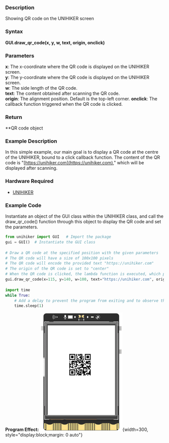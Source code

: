 ### Description
Showing QR code on the UNIHIKER screen
### Syntax
**GUI.draw_qr_code(x, y, w, text, origin, onclick)**
### Parameters
**x**:  The x-coordinate where the QR code is displayed on the UNIHIKER screen.  
**y**:  The y-coordinate where the QR code is displayed on the UNIHIKER screen.  
**w**:  The side length of the QR code.  
**text**:  The content obtained after scanning the QR code.  
**origin**:  The alignment position. Default is the top-left corner. 
**onclick**:  The callback function triggered when the QR code is clicked.  
### Return
**QR code object
### Example Description
In this simple example, our main goal is to display a QR code at the centre of the UNIHIKER, bound to a click callback function. The content of the QR code is "[https://unihiker.com](https://unihiker.com)," which will be displayed after scanning.
### Hardware Required

- [UNIHIKER](https://www.dfrobot.com/product-2691.html)
### Example Code
Instantiate an object of the GUI class within the UNIHIKER class, and call the draw_qr_code() function through this object to display the QR code and set the parameters.
```python
from unihiker import GUI   # Import the package
gui = GUI()  # Instantiate the GUI class

# Draw a QR code at the specified position with the given parameters
# The QR code will have a size of 100x100 pixels
# The QR code will encode the provided text "https://unihiker.com"
# The origin of the QR code is set to "center"
# When the QR code is clicked, the lambda function is executed, which prints "qr clicked" to the console
gui.draw_qr_code(x=115, y=140, w=100, text="https://unihiker.com", origin="center", onclick=lambda: print("qr clicked"))

import time
while True:
    # Add a delay to prevent the program from exiting and to observe the effects
    time.sleep(1)

```
**Program Effect:**
![image.png](img/7.draw_qr_code()/1718941218661-d7460bb9-46c3-41d1-9e1f-70dca2c4a75e.png){width=300, style="display:block;margin: 0 auto"}

